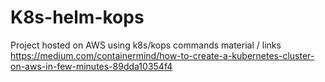 # K8s-helm-kops

Project hosted on AWS using k8s/kops commands 
material / links
https://medium.com/containermind/how-to-create-a-kubernetes-cluster-on-aws-in-few-minutes-89dda10354f4
